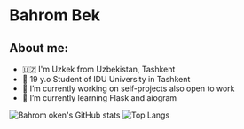 # Bahrom Bek

## About me:

- 🇺🇿 I'm Uzkek from Uzbekistan, Tashkent
- 👨 19 y.o Student of IDU University in Tashkent
- 🔭 I’m currently working on self-projects also open to work
- 🌱 I’m currently learning Flask and aiogram



![Bahrom oken's GitHub stats](https://github-readme-stats.vercel.app/api?username=bahromoken&show_icons=true&theme=dark)
![Top Langs](https://github-readme-stats.vercel.app/api/top-langs/?username=bahromoken&layout=compact&theme=dark)
